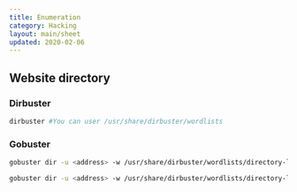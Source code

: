 ```yaml
---
title: Enumeration
category: Hacking
layout: main/sheet
updated: 2020-02-06
---
```


## Website directory

### Dirbuster

```bash
dirbuster #You can user /usr/share/dirbuster/wordlists 
```

### Gobuster

```bash
gobuster dir -u <address> -w /usr/share/dirbuster/wordlists/directory-list-2.3-medium.txt # Make a simple search of basics directory of dirbuster list
```

```bash
gobuster dir -u <address> -w /usr/share/dirbuster/wordlists/directory-list-2.3-medium.txt -x .php .html # Only consider php and html file
```

